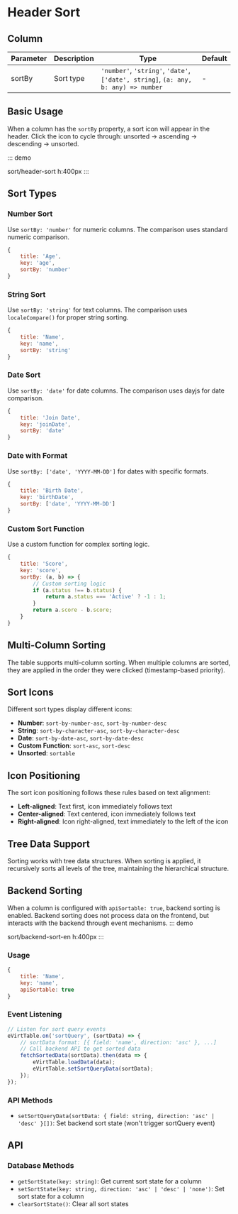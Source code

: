 # Header Sort

## Column

| Parameter | Description | Type | Default |
| --------- | ----------- | ---- | ------- |
| sortBy | Sort type | `'number'`, `'string'`, `'date'`, `['date', string]`, `(a: any, b: any) => number` | - |

## Basic Usage

When a column has the `sortBy` property, a sort icon will appear in the header. Click the icon to cycle through: unsorted → ascending → descending → unsorted.

::: demo

sort/header-sort
h:400px
:::

## Sort Types

### Number Sort

Use `sortBy: 'number'` for numeric columns. The comparison uses standard numeric comparison.

```javascript
{
    title: 'Age',
    key: 'age',
    sortBy: 'number'
}
```

### String Sort

Use `sortBy: 'string'` for text columns. The comparison uses `localeCompare()` for proper string sorting.

```javascript
{
    title: 'Name',
    key: 'name',
    sortBy: 'string'
}
```

### Date Sort

Use `sortBy: 'date'` for date columns. The comparison uses dayjs for date comparison.

```javascript
{
    title: 'Join Date',
    key: 'joinDate',
    sortBy: 'date'
}
```

### Date with Format

Use `sortBy: ['date', 'YYYY-MM-DD']` for dates with specific formats.

```javascript
{
    title: 'Birth Date',
    key: 'birthDate',
    sortBy: ['date', 'YYYY-MM-DD']
}
```

### Custom Sort Function

Use a custom function for complex sorting logic.

```javascript
{
    title: 'Score',
    key: 'score',
    sortBy: (a, b) => {
        // Custom sorting logic
        if (a.status !== b.status) {
            return a.status === 'Active' ? -1 : 1;
        }
        return a.score - b.score;
    }
}
```

## Multi-Column Sorting

The table supports multi-column sorting. When multiple columns are sorted, they are applied in the order they were clicked (timestamp-based priority).

## Sort Icons

Different sort types display different icons:

- **Number**: `sort-by-number-asc`, `sort-by-number-desc`
- **String**: `sort-by-character-asc`, `sort-by-character-desc`
- **Date**: `sort-by-date-asc`, `sort-by-date-desc`
- **Custom Function**: `sort-asc`, `sort-desc`
- **Unsorted**: `sortable`

## Icon Positioning

The sort icon positioning follows these rules based on text alignment:

- **Left-aligned**: Text first, icon immediately follows text
- **Center-aligned**: Text centered, icon immediately follows text
- **Right-aligned**: Icon right-aligned, text immediately to the left of the icon

## Tree Data Support

Sorting works with tree data structures. When sorting is applied, it recursively sorts all levels of the tree, maintaining the hierarchical structure.

## Backend Sorting

When a column is configured with `apiSortable: true`, backend sorting is enabled. Backend sorting does not process data on the frontend, but interacts with the backend through event mechanisms.
::: demo

sort/backend-sort-en
h:400px
:::
### Usage

```javascript
{
    title: 'Name',
    key: 'name',
    apiSortable: true
}
```

### Event Listening

```javascript
// Listen for sort query events
eVirtTable.on('sortQuery', (sortData) => {
    // sortData format: [{ field: 'name', direction: 'asc' }, ...]
    // Call backend API to get sorted data
    fetchSortedData(sortData).then(data => {
        eVirtTable.loadData(data);
        eVirtTable.setSortQueryData(sortData);
    });
});
```

### API Methods

- `setSortQueryData(sortData: { field: string, direction: 'asc' | 'desc' }[])`: Set backend sort state (won't trigger sortQuery event)

## API

### Database Methods

- `getSortState(key: string)`: Get current sort state for a column
- `setSortState(key: string, direction: 'asc' | 'desc' | 'none')`: Set sort state for a column
- `clearSortState()`: Clear all sort states
